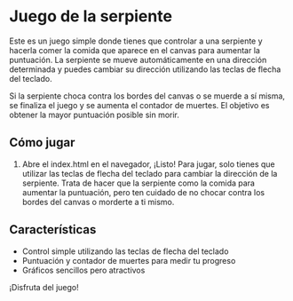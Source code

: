# Juego de la serpiente

Este es un juego simple donde tienes que controlar a una serpiente y hacerla comer la comida que aparece en el canvas para aumentar la puntuación. La serpiente se mueve automáticamente en una dirección determinada y puedes cambiar su dirección utilizando las teclas de flecha del teclado.

Si la serpiente choca contra los bordes del canvas o se muerde a sí misma, se finaliza el juego y se aumenta el contador de muertes. El objetivo es obtener la mayor puntuación posible sin morir.

## Cómo jugar
1. Abre el index.html en el navegador, ¡Listo!
Para jugar, solo tienes que utilizar las teclas de flecha del teclado para cambiar la dirección de la serpiente. Trata de hacer que la serpiente como la comida para aumentar la puntuación, pero ten cuidado de no chocar contra los bordes del canvas o morderte a ti mismo.

## Características

- Control simple utilizando las teclas de flecha del teclado
- Puntuación y contador de muertes para medir tu progreso
- Gráficos sencillos pero atractivos

¡Disfruta del juego!
